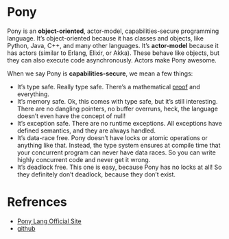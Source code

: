 # Pony

Pony is an **object-oriented**, actor-model, capabilities-secure programming language. It’s object-oriented because it has classes and objects, like Python, Java, C++, and many other languages. It’s **actor-model** because it has actors (similar to Erlang, Elixir, or Akka). These behave like objects, but they can also execute code asynchronously. Actors make Pony awesome.

When we say Pony is **capabilities-secure**, we mean a few things:

- It’s type safe. Really type safe. There’s a mathematical [proof](https://www.ponylang.io/media/papers/opsla237-clebsch.pdf) and everything.
- It’s memory safe. Ok, this comes with type safe, but it’s still interesting. There are no dangling pointers, no buffer overruns, heck, the language doesn’t even have the concept of null!
- It’s exception safe. There are no runtime exceptions. All exceptions have defined semantics, and they are always handled.
- It’s data-race free. Pony doesn’t have locks or atomic operations or anything like that. Instead, the type system ensures at compile time that your concurrent program can never have data races. So you can write highly concurrent code and never get it wrong.
- It’s deadlock free. This one is easy, because Pony has no locks at all! So they definitely don’t deadlock, because they don’t exist.

# Refrences

- [Pony Lang Official Site](https://ponylang.io/)
- [github](https://github.com/ponylang/ponyc)
